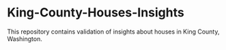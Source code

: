 # King-County-Houses-Insights
This repository contains validation of insights about houses in King County, Washington. 
